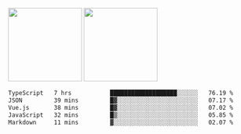 <img src="https://github-readme-stats.vercel.app/api?username=Dream4ever&count_private=true&show_icons=true&theme=tokyonight" height="150" /> <img src="https://github-readme-stats.vercel.app/api/top-langs/?username=Dream4ever&count_private=true&show_icons=true&theme=tokyonight&langs_count=5&layout=compact" height="150" />

<!--START_SECTION:waka-->

```txt
TypeScript   7 hrs           ███████████████████░░░░░░   76.19 %
JSON         39 mins         █▓░░░░░░░░░░░░░░░░░░░░░░░   07.17 %
Vue.js       38 mins         █▓░░░░░░░░░░░░░░░░░░░░░░░   07.02 %
JavaScript   32 mins         █▒░░░░░░░░░░░░░░░░░░░░░░░   05.85 %
Markdown     11 mins         ▓░░░░░░░░░░░░░░░░░░░░░░░░   02.07 %
```

<!--END_SECTION:waka-->

